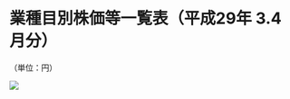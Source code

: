 # 業種目別株価等一覧表（平成29年 $3.4$ 月分）

（単位：円）

![](https://www.nta.go.jp/tmp/87ab2273-3f69-4c93-88e2-f2b99e2c671d/images/a3a17ee30820f3326f7a34f4017e1b0807b189fd370d5df228d0191271f4d577.jpg)